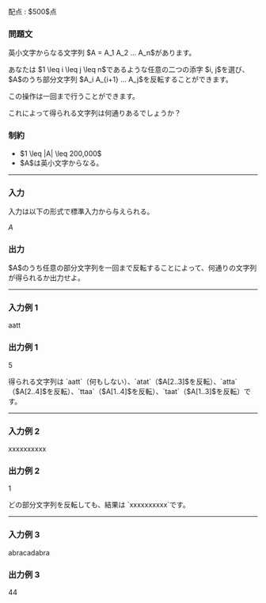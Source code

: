 
<div>

<span>

<span>

<p>
配点 : $500$点
</p>

<div>

<section>

### **問題文**

<p>
英小文字からなる文字列 $A = A_1 A_2 ... A_n$があります。
</p>

<p>
あなたは $1 \leq i \leq j \leq n$であるような任意の二つの添字 $i, j$を選び、$A$のうち部分文字列 $A_i A_{i+1} ... A_j$を反転することができます。
</p>

<p>
この操作は一回まで行うことができます。
</p>

<p>
これによって得られる文字列は何通りあるでしょうか？
</p>

</section>

</div>

<div>

<section>

### **制約**

<ul>

<li>
$1 \leq |A| \leq 200,000$
</li>

<li>
$A$は英小文字からなる。
</li>

</ul>

</section>

</div>

---

<div>

<div>

<section>

### **入力**

<p>
入力は以下の形式で標準入力から与えられる。
</p>

<div>

$A$
</div>

</section>

</div>

<div>

<section>

### **出力**

<p>
$A$のうち任意の部分文字列を一回まで反転することによって、何通りの文字列が得られるか出力せよ。
</p>

</section>

</div>

</div>

---

<div>

<section>

### **入力例 1**

<div>

aatt

</div>

</section>

</div>

<div>

<section>

### **出力例 1**

<div>

5

</div>

<p>
得られる文字列は `aatt`（何もしない）、`atat`（$A[2..3]$を反転）、`atta`（$A[2..4]$を反転）、`ttaa`（$A[1..4]$を反転）、`taat`（$A[1..3]$を反転）です。
</p>

</section>

</div>

---

<div>

<section>

### **入力例 2**

<div>

xxxxxxxxxx

</div>

</section>

</div>

<div>

<section>

### **出力例 2**

<div>

1

</div>

<p>
どの部分文字列を反転しても、結果は `xxxxxxxxxx`です。
</p>

</section>

</div>

---

<div>

<section>

### **入力例 3**

<div>

abracadabra

</div>

</section>

</div>

<div>

<section>

### **出力例 3**

<div>

44

</div>

</section>

</div>

</span>

</span>

</div>
